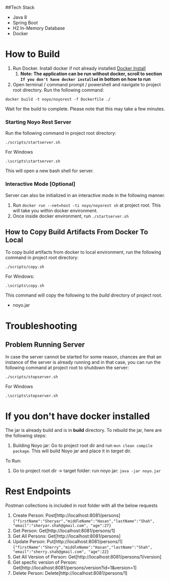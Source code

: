 ##Tech Stack
* Java 8
* Spring Boot
* H2 In-Memory Database
* Docker


# How to Build

1. Run Docker. Install docker if not already installed [Docker Install](https://docs.docker.com/get-docker/)
    1. **Note: The application can be run without docker, scroll to section 
    `If you don't have docker installed` in bottom on how to run**
2. Open terminal / command prompt / powershell and navigate to project root directory. Run the following command:

`docker build -t noyo/noyorest -f Dockerfile ./`

Wait for the build to complete. Please note that this may take a few minutes.

### Starting Noyo Rest Server
Run the following command in project root directory:

`./scripts/startserver.sh`

For Windows

`.\scripts\startserver.sh`

This will open a new bash shell for server.

### Interactive Mode [Optional]

Server can also be initialized in an interactive mode in the following manner. 

1. Run `docker run --net=host -ti noyo/noyorest sh` at project root. This will take you within docker environment. 
1. Once inside docker environment, run `./startserver.sh`

## How to Copy Build Artifacts From Docker To Local
To copy build artifacts from docker to local environment, run the following command in project root directory:

`./scripts/copy.sh`

For Windows:

`.\scripts\copy.sh`

This command will copy the following to the _build_ directory of project root.

* noyo.jar

# Troubleshooting

## Problem Running Server

In case the server cannot be started for some reason, chances are that an instance of the server is already 
running and in that case, you can run the following command at project root to shutdown the server:

`./scripts/stopserver.sh`

For Windows

`.\scripts\stopserver.sh`

# If you don't have docker installed

The jar is already build and is in **build** directory.
To rebuild the jar, here are the following steps:

1. Building Noyo jar: Go to project root dir and run `mvn clean compile package`. This will build 
Noyo jar and place it in _target_ dir.

To Run:
1. Go to project root dir -> target folder: run noyo jar: `java -jar noyo.jar`

# Rest Endpoints

Postman collections is included in root folder with all the below requests

1. Create Person: Post[http://localhost:8081/persons]
`{"firstName":"Sheryar","middleName":"Hasan","lastName":"Shah", "email":"sheryar.shah@gmail.com", "age":27}`
2. Get Person: Get[http://localhost:8081/persons/1]
3. Get All Persons: Get[http://localhost:8081/persons]
4. Update Person: Put[http://localhost:8081/persons/1]
`{"firstName":"Sherry","middleName":"Hasan","lastName":"Shah", "email":"sherry.shah@gmail.com", "age":22}`
5. Get All Version of Person: Get[http://localhost:8081/persons/1/version]
6. Get specfic version of Person: Get[http://localhost:8081/persons/version?id=1&version=1]
7. Delete Person: Delete[http://localhost:8081/persons/1]
